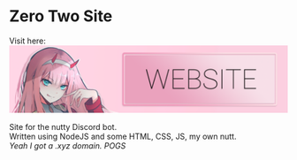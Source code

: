 # Zero Two Site

Visit here:
[![ZeroTwo Website Card](./images/website-card.png)](https://z2b.xyz)

Site for the nutty Discord bot.
<br />
Written using NodeJS and some HTML, CSS, JS, my own nutt.
<br />
*Yeah I got a .xyz domain. POGS*
